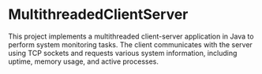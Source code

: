 # MultithreadedClientServer
This project implements a multithreaded client-server application in Java to perform system monitoring tasks. The client communicates with the server using TCP sockets and requests various system information, including uptime, memory usage, and active processes.
